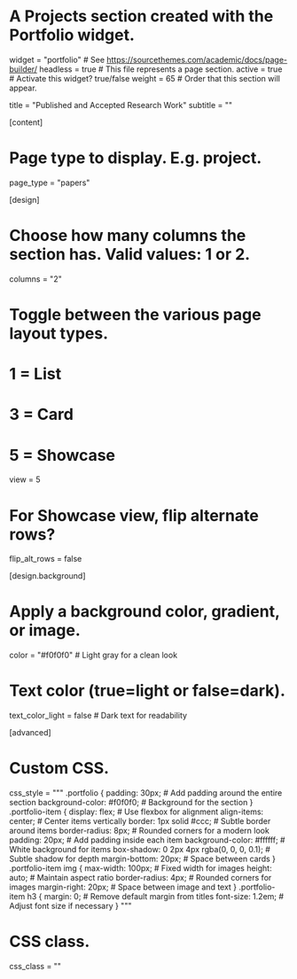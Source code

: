 # A Projects section created with the Portfolio widget.
widget = "portfolio"  # See https://sourcethemes.com/academic/docs/page-builder/
headless = true  # This file represents a page section.
active = true  # Activate this widget? true/false
weight = 65  # Order that this section will appear.

title = "Published and Accepted Research Work"
subtitle = ""

[content]
  # Page type to display. E.g. project.
  page_type = "papers"

[design]
  # Choose how many columns the section has. Valid values: 1 or 2.
  columns = "2"

  # Toggle between the various page layout types.
  #   1 = List
  #   3 = Card
  #   5 = Showcase
  view = 5

  # For Showcase view, flip alternate rows?
  flip_alt_rows = false

[design.background]
  # Apply a background color, gradient, or image.
  color = "#f0f0f0"  # Light gray for a clean look

  # Text color (true=light or false=dark).
  text_color_light = false  # Dark text for readability
  
[advanced]
 # Custom CSS. 
 css_style = """
   .portfolio {
     padding: 30px;  # Add padding around the entire section
     background-color: #f0f0f0;  # Background for the section
   }
   .portfolio-item {
     display: flex;                 # Use flexbox for alignment
     align-items: center;           # Center items vertically
     border: 1px solid #ccc;        # Subtle border around items
     border-radius: 8px;            # Rounded corners for a modern look
     padding: 20px;                 # Add padding inside each item
     background-color: #ffffff;     # White background for items
     box-shadow: 0 2px 4px rgba(0, 0, 0, 0.1);  # Subtle shadow for depth
     margin-bottom: 20px;           # Space between cards
   }
   .portfolio-item img {
     max-width: 100px;              # Fixed width for images
     height: auto;                   # Maintain aspect ratio
     border-radius: 4px;            # Rounded corners for images
     margin-right: 20px;             # Space between image and text
   }
   .portfolio-item h3 {
     margin: 0;                      # Remove default margin from titles
     font-size: 1.2em;               # Adjust font size if necessary
   }
 """

 # CSS class.
 css_class = ""

